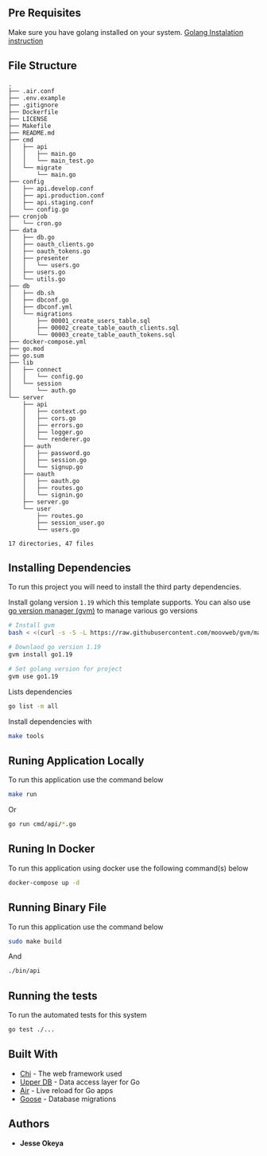 ## Pre Requisites

Make sure you have golang installed on your system. [Golang Instalation instruction](https://golang.org/doc/install)

## File Structure
```
.
├── .air.conf
├── .env.example
├── .gitignore
├── Dockerfile
├── LICENSE
├── Makefile
├── README.md
├── cmd
│   ├── api
│   │   ├── main.go
│   │   └── main_test.go
│   └── migrate
│       └── main.go
├── config
│   ├── api.develop.conf
│   ├── api.production.conf
│   ├── api.staging.conf
│   └── config.go
├── cronjob
│   └── cron.go
├── data
│   ├── db.go
│   ├── oauth_clients.go
│   ├── oauth_tokens.go
│   ├── presenter
│   │   └── users.go
│   ├── users.go
│   └── utils.go
├── db
│   ├── db.sh
│   ├── dbconf.go
│   ├── dbconf.yml
│   └── migrations
│       ├── 00001_create_users_table.sql
│       ├── 00002_create_table_oauth_clients.sql
│       └── 00003_create_table_oauth_tokens.sql
├── docker-compose.yml
├── go.mod
├── go.sum
├── lib
│   ├── connect
│   │   └── config.go
│   └── session
│       └── auth.go
└── server
    ├── api
    │   ├── context.go
    │   ├── cors.go
    │   ├── errors.go
    │   ├── logger.go
    │   └── renderer.go
    ├── auth
    │   ├── password.go
    │   ├── session.go
    │   └── signup.go
    ├── oauth
    │   ├── oauth.go
    │   ├── routes.go
    │   └── signin.go
    ├── server.go
    └── user
        ├── routes.go
        ├── session_user.go
        └── users.go

17 directories, 47 files
```

## Installing Dependencies

To run this project you will need to install the third party dependencies. 

Install golang version `1.19` which this template supports. You can also use [go version manager (gvm)](https://github.com/moovweb/gvm) to manage various go versions 

```sh
# Install gvm
bash < <(curl -s -S -L https://raw.githubusercontent.com/moovweb/gvm/master/binscripts/gvm-installer)

# Downlaod go version 1.19
gvm install go1.19

# Set golang version for project
gvm use go1.19
```

Lists dependencies

```sh
go list -m all
```

Install dependencies with

```sh
make tools
```

## Runing Application Locally

To run this application use the command below
```sh
make run
```

Or

```sh
go run cmd/api/*.go 
```

## Runing In Docker
To run this application using docker use the following command(s) below

```sh
docker-compose up -d 
```

## Running Binary File

To run this application use the command below

```sh
sudo make build
```

And

```sh
./bin/api
```

## Running the tests

To run the automated tests for this system

```sh
go test ./...
```

## Built With
* [Chi](https://github.com/go-chi/chi) - The web framework used
* [Upper DB](https://upper.io/v4/) - Data access layer for Go
* [Air](https://github.com/cosmtrek/air) - Live reload for Go apps
* [Goose](https://github.com/pressly/goose) - Database migrations

## Authors
* **Jesse Okeya**

